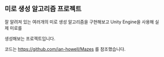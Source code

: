## 미로 생성 알고리즘 프로젝트

잘 알려져 있는 여러개의 미로 생성 알고리즘을 구현해보고 Unity Engine을 사용해 실제 미로를

생성해보는 프로젝트입니다.

코드는 https://github.com/ian-howell/Mazes 를 참조했습니다.

